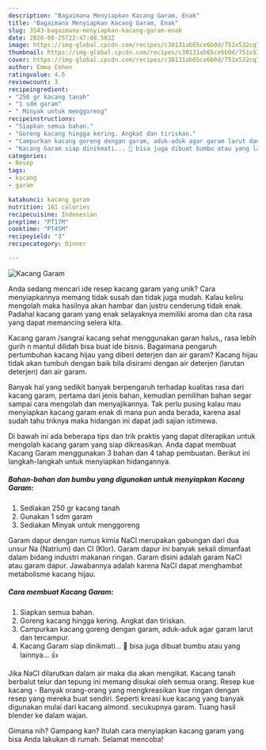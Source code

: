 ```yaml
---
description: "Bagaimana Menyiapkan Kacang Garam, Enak"
title: "Bagaimana Menyiapkan Kacang Garam, Enak"
slug: 3543-bagaimana-menyiapkan-kacang-garam-enak
date: 2020-08-25T22:47:08.583Z
image: https://img-global.cpcdn.com/recipes/c30131ab65ce6b0d/751x532cq70/kacang-garam-foto-resep-utama.jpg
thumbnail: https://img-global.cpcdn.com/recipes/c30131ab65ce6b0d/751x532cq70/kacang-garam-foto-resep-utama.jpg
cover: https://img-global.cpcdn.com/recipes/c30131ab65ce6b0d/751x532cq70/kacang-garam-foto-resep-utama.jpg
author: Emma Cohen
ratingvalue: 4.5
reviewcount: 3
recipeingredient:
- "250 gr kacang tanah"
- "1 sdm garam"
- " Minyak untuk menggoreng"
recipeinstructions:
- "Siapkan semua bahan."
- "Goreng kacang hingga kering. Angkat dan tiriskan."
- "Campurkan kacang goreng dengan garam, aduk-aduk agar garam larut dan tercampur."
- "Kacang Garam siap dinikmati... 🤗 bisa juga dibuat bumbu atau yang lainnya... 👍"
categories:
- Resep
tags:
- kacang
- garam

katakunci: kacang garam 
nutrition: 161 calories
recipecuisine: Indonesian
preptime: "PT17M"
cooktime: "PT45M"
recipeyield: "3"
recipecategory: Dinner

---
```



![Kacang Garam](https://img-global.cpcdn.com/recipes/c30131ab65ce6b0d/751x532cq70/kacang-garam-foto-resep-utama.jpg)

Anda sedang mencari ide resep kacang garam yang unik? Cara menyiapkannya memang tidak susah dan tidak juga mudah. Kalau keliru mengolah maka hasilnya akan hambar dan justru cenderung tidak enak. Padahal kacang garam yang enak selayaknya memiliki aroma dan cita rasa yang dapat memancing selera kita.

Kacang garam /sangrai kacang sehat menggunakan garan halus,, rasa lebih gurih n mantul dilidah bisa buat ide bisnis. Bagaimana pengaruh pertumbuhan kacang hijau yang diberi deterjen dan air garam? Kacang hijau tidak akan tumbuh dengan baik bila disirami dengan air deterjen (larutan deterjen) dan air garam.

Banyak hal yang sedikit banyak berpengaruh terhadap kualitas rasa dari kacang garam, pertama dari jenis bahan, kemudian pemilihan bahan segar sampai cara mengolah dan menyajikannya. Tak perlu pusing kalau mau menyiapkan kacang garam enak di mana pun anda berada, karena asal sudah tahu triknya maka hidangan ini dapat jadi sajian istimewa.


Di bawah ini ada beberapa tips dan trik praktis yang dapat diterapkan untuk mengolah kacang garam yang siap dikreasikan. Anda dapat membuat Kacang Garam menggunakan 3 bahan dan 4 tahap pembuatan. Berikut ini langkah-langkah untuk menyiapkan hidangannya.

<!--inarticleads1-->

##### Bahan-bahan dan bumbu yang digunakan untuk menyiapkan Kacang Garam:

1. Sediakan 250 gr kacang tanah
1. Gunakan 1 sdm garam
1. Sediakan  Minyak untuk menggoreng


Garam dapur dengan rumus kimia NaCl merupakan gabungan dari dua unsur Na (Natrium) dan Cl (Klor). Garam dapur ini banyak sekali dimanfaat dalam bidang industri makanan ringan. Garam disini adalah garam NaCl atau garam dapur. Jawabannya adalah karena NaCl dapat menghambat metabolisme kacang hijau. 

<!--inarticleads2-->

##### Cara membuat Kacang Garam:

1. Siapkan semua bahan.
1. Goreng kacang hingga kering. Angkat dan tiriskan.
1. Campurkan kacang goreng dengan garam, aduk-aduk agar garam larut dan tercampur.
1. Kacang Garam siap dinikmati... 🤗 bisa juga dibuat bumbu atau yang lainnya... 👍


Jika NaCl dilarutkan dalam air maka dia akan mengikat. Kacang tanah berbalut telur dan tepung ini memang disukai oleh semua orang. Resep kue kacang - Banyak orang-orang yang mengkreasikan kue ringan dengan resep yang mereka buat sendiri. Seperti kreasi kue kacang yang banyak digunakan mulai dari kacang almond. secukupnya garam. Tuang hasil blender ke dalam wajan. 

Gimana nih? Gampang kan? Itulah cara menyiapkan kacang garam yang bisa Anda lakukan di rumah. Selamat mencoba!
